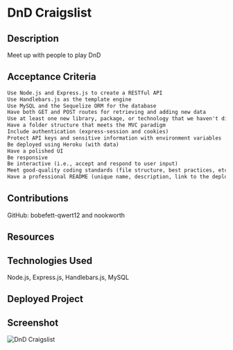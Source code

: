 # DnD Craigslist

## Description
Meet up with people to play DnD

## Acceptance Criteria

```md
Use Node.js and Express.js to create a RESTful API
Use Handlebars.js as the template engine
Use MySQL and the Sequelize ORM for the database
Have both GET and POST routes for retrieving and adding new data
Use at least one new library, package, or technology that we haven't discussed
Have a folder structure that meets the MVC paradigm
Include authentication (express-session and cookies)
Protect API keys and sensitive information with environment variables
Be deployed using Heroku (with data)
Have a polished UI
Be responsive
Be interactive (i.e., accept and respond to user input)
Meet good-quality coding standards (file structure, best practices, etc.)
Have a professional README (unique name, description, link to the deployed app)

```

## Contributions
GitHub: bobefett-qwert12 and nookworth

## Resources

## Technologies Used
Node.js, Express.js, Handlebars.js, MySQL

## Deployed Project

## Screenshot
![DnD Craigslist]()